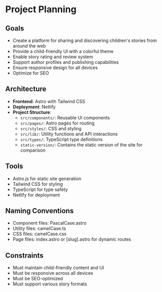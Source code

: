 # Project Planning

## Goals
- Create a platform for sharing and discovering children's stories from around the web
- Provide a child-friendly UI with a colorful theme
- Enable story rating and review system
- Support author profiles and publishing capabilities
- Ensure responsive design for all devices
- Optimize for SEO

## Architecture
- **Frontend**: Astro with Tailwind CSS
- **Deployment**: Netlify
- **Project Structure**:
  - `src/components/`: Reusable UI components
  - `src/pages/`: Astro pages for routing
  - `src/styles/`: CSS and styling
  - `src/lib/`: Utility functions and API interactions
  - `src/types/`: TypeScript type definitions
  - `static-version/`: Contains the static version of the site for comparison

## Tools
- Astro.js for static site generation
- Tailwind CSS for styling
- TypeScript for type safety
- Netlify for deployment

## Naming Conventions
- Component files: PascalCase.astro
- Utility files: camelCase.ts
- CSS files: camelCase.css
- Page files: index.astro or [slug].astro for dynamic routes

## Constraints
- Must maintain child-friendly content and UI
- Must be responsive across all devices
- Must be SEO-optimized
- Must support various story formats